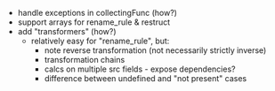 * handle exceptions in collectingFunc (how?)
* support arrays for rename_rule & restruct
* add "transformers" (how?)
	* relatively easy for "rename_rule", but:
		* note reverse transformation (not necessarily strictly inverse)
		* transformation chains
		* calcs on multiple src fields - expose dependencies?
		* difference between undefined and "not present" cases
